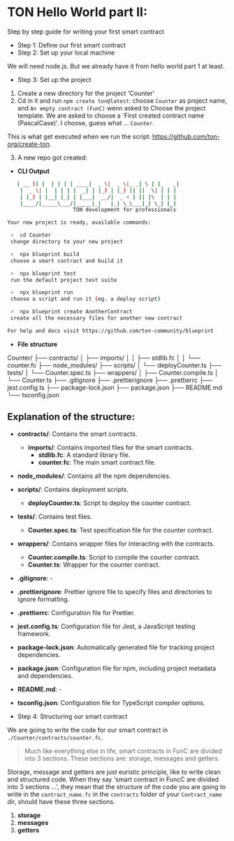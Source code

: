 # TON Hello World part II:

Step by step guide for writing your first smart contract

- Step 1: Define our first smart contract
- Step 2: Set up your local machine

We will need node.js. But we already have it from hello world part 1 at least.

- Step 3: Set up the project

1. Create a new directory for the project 'Counter'
2. Cd in it and run `npm create ton@latest`: choose `Counter` as project name, and `An empty contract (FunC)` wenn asked to Choose the project template. We are asked to choose a 'First created contract name (PascalCase)'. I choose, guess what ... `Counter`.

This is what get executed when we run the script: https://github.com/ton-org/create-ton.

3. A new repo got created:

- **CLI Output**

```bash
   | __ )| |  | | | | ____|  _ \|  _ \|_ _| \ | |_   _|
    |  _ \| |  | | | |  _| | |_) | |_) || ||  \| | | |
    | |_) | |__| |_| | |___|  __/|  _ < | || |\  | | |
    |____/|_____\___/|_____|_|   |_| \_\___|_| \_| |_|
                     TON development for professionals

Your new project is ready, available commands:

 >  cd Counter
 change directory to your new project

 >  npx blueprint build
 choose a smart contract and build it

 >  npx blueprint test
 run the default project test suite

 >  npx blueprint run
 choose a script and run it (eg. a deploy script)

 >  npx blueprint create AnotherContract
 create all the necessary files for another new contract

For help and docs visit https://github.com/ton-community/blueprint
```

- **File structure**

Counter/
├── contracts/
│ ├── imports/
│ │ ├── stdlib.fc
│ │ └── counter.fc
├── node_modules/
├── scripts/
│ └── deployCounter.ts
├── tests/
│ └── Counter.spec.ts
├── wrappers/
│ ├── Counter.compile.ts
│ └── Counter.ts
├── .gitignore
├── .prettierignore
├── .prettierrc
├── jest.config.ts
├── package-lock.json
├── package.json
├── README.md
└── tsconfig.json

## Explanation of the structure:

- **contracts/**: Contains the smart contracts.

  - **imports/**: Contains imported files for the smart contracts.
    - **stdlib.fc**: A standard library file.
    - **counter.fc**: The main smart contract file.

- **node_modules/**: Contains all the npm dependencies.

- **scripts/**: Contains deployment scripts.

  - **deployCounter.ts**: Script to deploy the counter contract.

- **tests/**: Contains test files.

  - **Counter.spec.ts**: Test specification file for the counter contract.

- **wrappers/**: Contains wrapper files for interacting with the contracts.

  - **Counter.compile.ts**: Script to compile the counter contract.
  - **Counter.ts**: Wrapper for the counter contract.

- **.gitignore**: -
- **.prettierignore**: Prettier ignore file to specify files and directories to ignore formatting.
- **.prettierrc**: Configuration file for Prettier.
- **jest.config.ts**: Configuration file for Jest, a JavaScript testing framework.
- **package-lock.json**: Automatically generated file for tracking project dependencies.
- **package.json**: Configuration file for npm, including project metadata and dependencies.
- **README.md**: -
- **tsconfig.json**: Configuration file for TypeScript compiler options.

- Step 4: Structuring our smart contract

We are going to write the code for our smart contract in `./Counter/contracts/counter.fc`.

> Much like everything else in life, smart contracts in FunC are divided into 3 sections. These sections are: storage, messages and getters.

Storage, message and getters are just euristic principle, like to write clean and structured code. When they say 'smart contract in FuncC are divided into 3 sections ...', they mean that the structure of the code you are going to write in the `contract_name.fc` in the `contracts` folder of your `Contract_name` dir, should have these three sections.

1. **storage**
2. **messages**
3. **getters**
